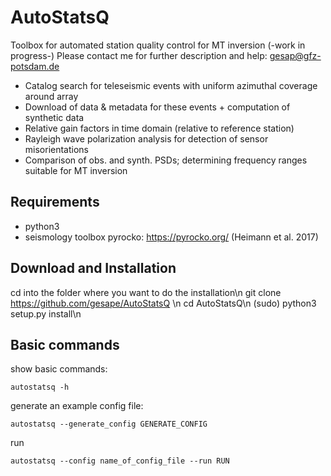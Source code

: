 # AutoStatsQ
Toolbox for automated station quality control for MT inversion (-work in progress-)
Please contact me for further description and help: gesap@gfz-potsdam.de

- Catalog search for teleseismic events with uniform azimuthal coverage around array
- Download of data & metadata for these events + computation of synthetic data
- Relative gain factors in time domain (relative to reference station)
- Rayleigh wave polarization analysis for detection of sensor misorientations
- Comparison of obs. and synth. PSDs; determining frequency ranges suitable for MT inversion


Requirements
------------

- python3
- seismology toolbox pyrocko: https://pyrocko.org/ (Heimann et al. 2017)

Download and Installation
-------------------------

cd into the folder where you want to do the installation\n
git clone https://github.com/gesape/AutoStatsQ \n
cd AutoStatsQ\n
(sudo) python3 setup.py install\n

Basic commands
--------------

show basic commands:


	autostatsq -h


generate an example config file:

	autostatsq --generate_config GENERATE_CONFIG

run 

	autostatsq --config name_of_config_file --run RUN

